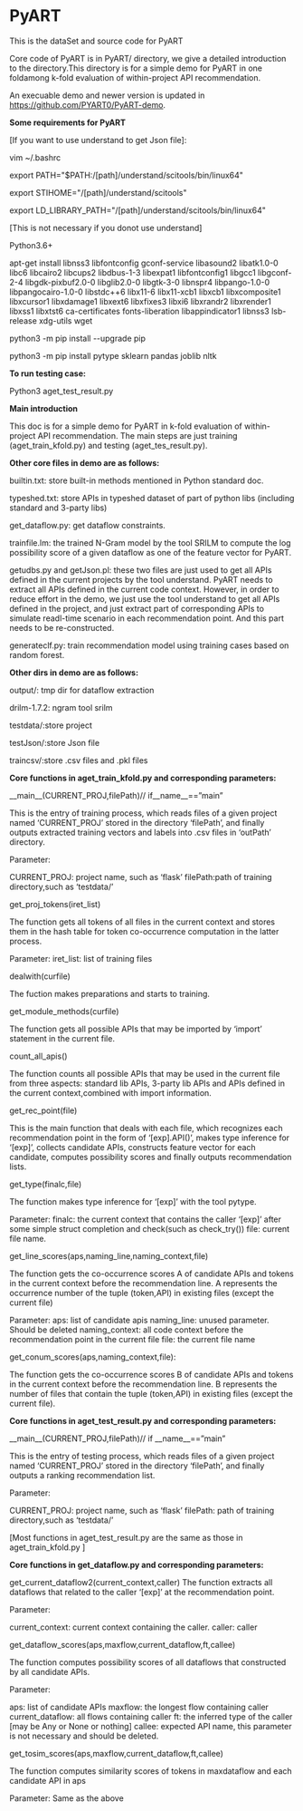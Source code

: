# PyART
This is the dataSet and source code for PyART

Core code of PyART is in PyART/ directory, we give a detailed introduction to the directory.This directory is for a simple demo for PyART in one foldamong k-fold evaluation of within-project API recommendation. 

An execuable demo and newer version is updated in https://github.com/PYART0/PyART-demo.

**Some requirements for PyART**

[If you want to use understand to get Json file]:

vim ~/.bashrc

export PATH="$PATH:/[path]/understand/scitools/bin/linux64"

export STIHOME="/[path]/understand/scitools"

export LD_LIBRARY_PATH="/[path]/understand/scitools/bin/linux64"

[This is not necessary if you donot use understand]

Python3.6+

apt-get install libnss3 libfontconfig gconf-service libasound2 libatk1.0-0 libc6 libcairo2 libcups2 libdbus-1-3 libexpat1 libfontconfig1 libgcc1 libgconf-2-4 libgdk-pixbuf2.0-0 libglib2.0-0 libgtk-3-0 libnspr4 libpango-1.0-0 libpangocairo-1.0-0 libstdc++6 libx11-6 libx11-xcb1 libxcb1 libxcomposite1 libxcursor1 libxdamage1 libxext6 libxfixes3 libxi6 libxrandr2 libxrender1 libxss1 libxtst6 ca-certificates fonts-liberation libappindicator1 libnss3 lsb-release xdg-utils wget

python3 -m pip install --upgrade pip

python3 -m pip install pytype sklearn pandas joblib nltk

**To run testing case:**

Python3 aget_test_result.py

**Main introduction**

This doc is for a simple demo for PyART in k-fold evaluation of within-project API recommendation. The main steps are just training (aget_train_kfold.py) and testing (aget_tes_result.py).

**Other core files in demo are as follows:**

builtin.txt: store built-in methods mentioned in Python standard doc.

typeshed.txt: store APIs in typeshed dataset of part of python libs (including standard and 3-party libs)

get_dataflow.py: get dataflow constraints.

trainfile.lm: the trained N-Gram model by the tool SRILM to compute the log possibility score of a given dataflow as one of the feature vector for PyART.

getudbs.py and getJson.pl: these two files are just used to get all APIs defined in the current projects by the tool understand. PyART needs to extract all APIs defined in the current code context. However, in order to reduce effort in the demo, we just use the tool understand to get all APIs defined in the project, and just extract part of corresponding APIs to simulate readl-time scenario in each recommendation point. And this part needs to be re-constructed.


generateclf.py: train recommendation model using training cases based on random forest.

**Other dirs in demo are as follows:**

output/: tmp dir for dataflow extraction

drilm-1.7.2: ngram tool srilm

testdata/:store project

testJson/:store Json file

traincsv/:store .csv files and .pkl files


**Core functions in aget_train_kfold.py and corresponding parameters:**

\_\_main\_\_(CURRENT_PROJ,filePath)// if\_\_name\_\_==”main”

This is the entry of training process, which reads files of a given project named ‘CURRENT_PROJ’ stored in the directory ‘filePath’, and finally outputs extracted training vectors and labels into .csv files in ‘outPath’ directory.

Parameter:

CURRENT_PROJ: project name, such as ‘flask’
filePath:path of training directory,such as ‘testdata/’

get_proj_tokens(iret_list)

The function gets all tokens of all files in the current context and stores them in the hash table for token co-occurrence computation in the latter process.

Parameter:
iret_list: list of training files

dealwith(curfile)

The fuction makes preparations and starts to training.

get_module_methods(curfile)

The function gets all possible APIs that may be imported by ‘import’ statement in the current file.

count_all_apis()

The function counts all possible APIs that may be used in the current file from three aspects: standard lib APIs, 3-party lib APIs and APIs defined in the current context,combined with import information.

get_rec_point(file)

This is the main function that deals with each file, which recognizes each recommendation point in the form of ‘[exp].API()’, makes type inference for ‘[exp]’, collects candidate APIs, constructs feature vector for each candidate, computes possibility scores and finally outputs recommendation lists.

get_type(finalc,file)

The function makes type inference for ‘[exp]’ with the tool pytype.

Parameter:
finalc: the current context that contains the caller ‘[exp]’ after some simple struct completion and check(such as check_try())
file: current file name.

get_line_scores(aps,naming_line,naming_context,file)

The function gets the co-occurrence scores A of candidate APIs and tokens in the current context before the recommendation line. A represents the occurrence number of the tuple (token,API) in existing files (except the current file)

Parameter:
aps: list of candidate apis
naming_line: unused parameter. Should be deleted
naming_context: all code context before the recommendation point in the current file
file: the current file name

get_conum_scores(aps,naming_context,file):

The function gets the co-occurrence scores B of candidate APIs and tokens in the current context before the recommendation line. B represents the number of files that contain the tuple (token,API) in existing files (except the current file).

**Core functions in aget_test_result.py and corresponding parameters:**

\_\_main\_\_(CURRENT_PROJ,filePath)// if \_\_name\_\_==”main”

This is the entry of testing process, which reads files of a given project named ‘CURRENT_PROJ’ stored in the directory ‘filePath’, and finally outputs a ranking recommendation list.

Parameter:

CURRENT_PROJ: project name, such as ‘flask’
filePath: path of training directory,such as ‘testdata/’

[Most functions in aget_test_result.py are the same as those in aget_train_kfold.py ]

**Core functions in get_dataflow.py and corresponding parameters:**

get_current_dataflow2(current_context,caller)
The function extracts all dataflows that related to the caller ‘[exp]’ at the recommendation point.

Parameter:

current_context: current context containing the caller.
caller: caller

get_dataflow_scores(aps,maxflow,current_dataflow,ft,callee)

The function computes possibility scores of all dataflows that constructed by all candidate APIs.

Parameter:

aps: list of candidate APIs
maxflow: the longest flow containing caller
current_dataflow: all flows containing caller
ft: the inferred type of the caller [may be Any or None or nothing]
callee: expected API name, this parameter is not necessary and should be deleted.

get_tosim_scores(aps,maxflow,current_dataflow,ft,callee)

The function computes similarity scores of tokens in maxdataflow and each candidate API in aps

Parameter:
Same as the above



